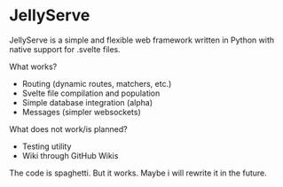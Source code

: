 # JellyServe

JellyServe is a simple and flexible web framework written in Python with native support for .svelte files.

What works?
* Routing (dynamic routes, matchers, etc.)
* Svelte file compilation and population
* Simple database integration (alpha)
* Messages (simpler websockets)

What does not work/is planned?
* Testing utility
* Wiki through GitHub Wikis

The code is spaghetti. But it works. Maybe i will rewrite it in the future.